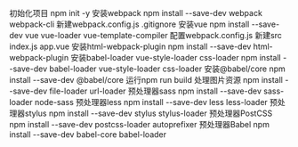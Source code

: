 初始化项目
    npm init -y
安装webpack
   npm install --save-dev webpack webpack-cli
新建webpack.config.js .gitignore
安装vue 
    npm install --save-dev vue vue-loader vue-template-compiler
配置webpack.config.js
新建src index.js app.vue 
安装html-webpack-plugin
    npm install --save-dev html-webpack-plugin
安装babel-loader  vue-style-loader css-loader
npm install --save-dev babel-loader  vue-style-loader css-loader
安装@babel/core
npm install --save-dev @babel/core
运行npm run build
处理图片资源
npm install  --save-dev file-loader url-loader
预处理器sass
npm install --save-dev sass-loader node-sass
预处理器less
npm install --save-dev less less-loader
预处理器stylus
npm install --save-dev stylus stylus-loader
预处理器PostCSS
npm install --save-dev postcss-loader autoprefixer
预处理器Babel
npm install --save-dev babel-core babel-loader